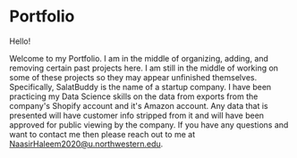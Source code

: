 # Portfolio

Hello!

Welcome to my Portfolio. I am in the middle of organizing, adding, and removing certain past projects here. I am still in the middle of working on some of these projects so they may appear unfinished themselves. Specifically, SalatBuddy is the name of a startup company. I have been practicing my Data Science skills on the data from exports from the company's Shopify account and it's Amazon account. Any data that is presented will have customer info stripped from it and will have been approved for public viewing by the company. If you have any questions and want to contact me then please reach out to me at NaasirHaleem2020@u.northwestern.edu.

